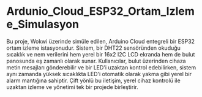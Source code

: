# Ardunio_Cloud_ESP32_Ortam_Izleme_Simulasyon

Bu proje, Wokwi üzerinde simüle edilen, Arduino Cloud entegreli bir ESP32 ortam izleme istasyonudur. Sistem, bir DHT22 sensöründen okuduğu sıcaklık ve nem verilerini hem yerel bir 16x2 I2C LCD ekranda hem de bulut panosunda eş zamanlı olarak sunar. Kullanıcılar, bulut üzerinden cihaza metin mesajları gönderebilir ve bir LED'i uzaktan kontrol edebilirken, sistem aynı zamanda yüksek sıcaklıkta LED'i otomatik olarak yakma gibi yerel bir alarm mantığına sahiptir. Çift yönlü bu iletişim, yerel cihaz kontrolü ile uzaktan izleme ve yönetimi tek bir projede birleştirir.
